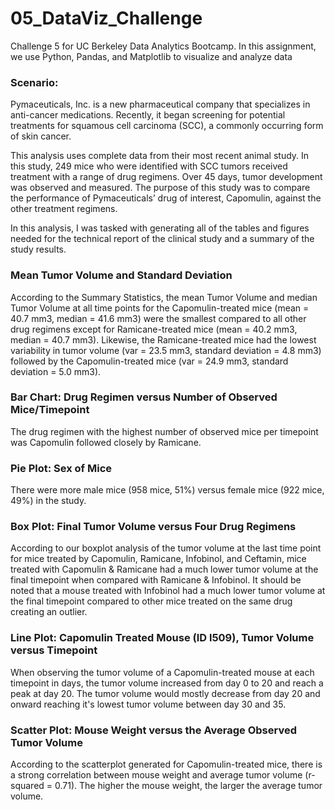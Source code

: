 # 05_DataViz_Challenge
Challenge 5 for UC Berkeley Data Analytics Bootcamp. In this assignment, we use Python, Pandas, and Matplotlib to visualize and analyze data

### Scenario: 
Pymaceuticals, Inc. is a new pharmaceutical company that specializes in anti-cancer medications. Recently, it began screening for potential treatments for squamous cell carcinoma (SCC), a commonly occurring form of skin cancer.

This analysis uses complete data from their most recent animal study. In this study, 249 mice who were identified with SCC tumors received treatment with a range of drug regimens. Over 45 days, tumor development was observed and measured. The purpose of this study was to compare the performance of Pymaceuticals’ drug of interest, Capomulin, against the other treatment regimens.

In this analysis, I was tasked with generating all of the tables and figures needed for the technical report of the clinical study and a summary of the study results.

### Mean Tumor Volume and Standard Deviation
According to the Summary Statistics, the mean Tumor Volume and median Tumor Volume at all time points for the Capomulin-treated mice (mean = 40.7 mm3, median = 41.6 mm3) were the smallest compared to all other drug regimens except for Ramicane-treated mice (mean = 40.2 mm3, median = 40.7 mm3). Likewise, the Ramicane-treated mice had the lowest variability in tumor volume (var = 23.5 mm3, standard deviation = 4.8 mm3) followed by the Capomulin-treated mice (var = 24.9 mm3, standard deviation = 5.0 mm3). 

### Bar Chart: Drug Regimen versus Number of Observed Mice/Timepoint 
The drug regimen with the highest number of observed mice per timepoint was Capomulin followed closely by Ramicane.

### Pie Plot: Sex of Mice
There were more male mice (958 mice, 51%) versus female mice (922 mice, 49%) in the study.

### Box Plot: Final Tumor Volume versus Four Drug Regimens
According to our boxplot analysis of the tumor volume at the last time point for mice treated by Capomulin, Ramicane, Infobinol, and Ceftamin, mice treated with Capomulin & Ramicane had a much lower tumor volume at the final timepoint when compared with Ramicane & Infobinol. It should be noted that a mouse treated with Infobinol had a much lower tumor volume at the final timepoint compared to other mice treated on the same drug creating an outlier.

### Line Plot: Capomulin Treated Mouse (ID l509), Tumor Volume versus Timepoint
When observing the tumor volume of a Capomulin-treated mouse at each timepoint in days, the tumor volume increased from day 0 to 20 and reach a peak at day 20.  The tumor volume would mostly decrease from day 20 and onward reaching it's lowest tumor volume between day 30 and 35.

### Scatter Plot: Mouse Weight versus the Average Observed Tumor Volume
According to the scatterplot generated for Capomulin-treated mice, there is a strong correlation between mouse weight and average tumor volume (r-squared = 0.71). The higher the mouse weight, the larger the average tumor volume.
